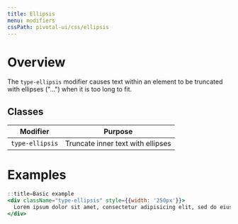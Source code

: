 ```yaml
---
title: Ellipsis
menu: modifiers
cssPath: pivotal-ui/css/ellipsis
---
```


# Overview

The `type-ellipsis` modifier causes text within an element to be truncated with ellipses ("...") when it is too long to fit.

## Classes

Modifier | Purpose
---------|--------
`type-ellipsis` | Truncate inner text with ellipses

# Examples

```jsx
::title=Basic example
<div className="type-ellipsis" style={{width: '250px'}}>
  Lorem ipsum dolor sit amet, consectetur adipisicing elit, sed do eiusmod tempor incididunt ut labore et dolore magna aliqua. Ut enim ad minim veniam, quis nostrud exercitation ullamco laboris nisi ut aliquip ex ea commodo consequat. Duis aute irure dolor in reprehenderit in voluptate velit esse cillum dolore eu fugiat nulla pariatur. Excepteur sint occaecat cupidatat non proident, sunt in culpa qui officia deserunt mollit anim id est laborum.
</div>
```